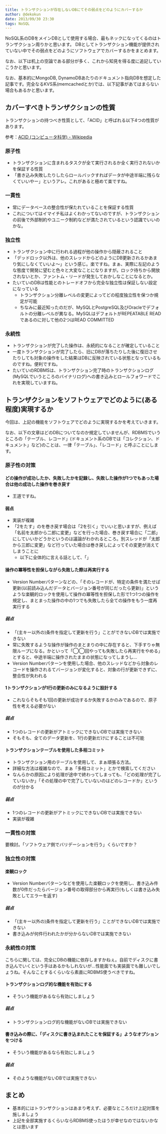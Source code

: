 ```yaml
---
title: トランザクションが存在しないDBにてその弱点をどのようにカバーするか
author: @dekokun
date: 2013/09/30 23:30
tags: NoSQL
---
```


NoSQL系のDBをメインDBとして使用する場合、最もネックになってくるのはトランザクション周りかと思います。
DBとしてトランザクション機能が提供されていない中でその弱点をどのようにソフトウェアでカバーするかをまとめます。

なお、以下は机上の空論である部分が多く、これから知見を得る度に追記していこうかと思います。

なお、基本的にMongoDB, DynamoDBあたりのドキュメント指向DBを想定した記事です。完全なるKVS系(memcachedとか)では、以下記事があてはまらない場合もあるかと思います。

## カバーすべきトランザクションの性質

トランザクションの持つべき性質として、「ACID」と呼ばれる以下4つの性質があります。

参考：[ACID (コンピュータ科学) - Wikipedia](http://ja.wikipedia.org/wiki/ACID_(コンピュータ科学))

### 原子性

- トランザクションに含まれるタスクが全て実行されるか全く実行されないかを保証する性質
- 「書き込み失敗したりしたらロールバックすればデータが中途半端に残らなくていいやー」というアレ。これがあると極めて楽ですね。

### 一貫性

- 常にデータベースの整合性が保たれていることを保証する性質
- これについてはイマイチ私はよくわかってないのですが、トランザクションの前後で外部制約やユニーク制約などが満たされているという認識でいいのかな。

### 独立性

- トランザクション中に行われる過程が他の操作から隠蔽されること
- 「デッドロック以外は、他のスレッドからどのようにDB更新されるかあまり気にしなくていいよ〜」という感じ。楽ですね。まぁ、実際に左記のような態度で開発に望むと色々と大変なことになりますが。ロック待ちから開放されないとか、ファントム・リードが発生しておかしなことになるとか。
- たいていのDBは性能とのトレードオフから完全な独立性は保証しない設定になっている
    - トランザクション分離レベルの変更によってどの程度独立性を保つか規定が可能
    - ちなみに最近知ったのだが、MySQLとPostgreSQL及びOracleでデフォルトの分離レベルが異なる。MySQLはデフォルトがREPEATABLE READであるのに対して他の2つはREAD COMMITTED

### 永続性

- トランザクションが完了した操作は、永続的になることが確定していること
- 一度トランザクションが完了したら、旧にDBが落ちたりした後に復旧させたりしても対象の操作をした結果はDBに反映されている状態となっているものですね。便利ですね。
- たいていのRDBMSは、トランザクション完了時のトランザクションログ(MySQLでいうところのバイナリログ)への書き込みとロールフォワードでこれを実現していますね。


## トランザクションをソフトウェアでどのように(ある程度)実現するか

今回は、上記の機能をソフトウェアでどのように実現するかを考えていきます。

なお、以下の文章はどのDBについてなのか規定していませんが、RDBMSでいうところの「テーブル、レコード」(ドキュメント系のDBでは「コレクション、ドキュメント」など)のことは、一律「テーブル」、「レコード」と呼ぶことにします。

### 原子性の対策

#### どの操作が成功したか、失敗したかを記録し、失敗した操作が1つでもあった場合は他の成功した操作を巻き戻す

- 王道ですね。

#### 弱点

- 実装が複雑
- 「2をたす」のを巻き戻す場合は「2を引く」でいいと思いますが、例えば「名前を太郎から二郎に変更」などを行った場合、巻き戻す場合に「二郎」にしていいかどうかというのは議論がわかれるところ。別スレッドが「太郎から三郎に変更」など行っていた場合は巻き戻しによってその変更が消えてしまうことに
    - 以下に全体的に言える話として、「」

#### 操作の冪等性を担保しながら失敗した際は再実行する

- Version Numberパターンなどの、「そのレコードが、特定の条件を満たせば更新(以前読み込んだデータとバージョン番号が同じだったら更新)」というような楽観的ロックを使用して操作の冪等性を担保した形で1つ1つの操作を規定し、まとまった操作の中の1つでも失敗したら全ての操作をもう一度再実行する

##### 弱点

- 「(主キー以外の)条件を指定して更新を行う」ことができないDBでは実施できない
- 常に失敗するような操作が操作のまとまりの中に存在すると、下手すりゃ無限ループになる。かといって「◯◯回やっても失敗したら再実行をやめる」とすると、中途半端に操作されたままの状態になってしまうし…
- Version Numberパターンを使用した場合、他のスレッドなどから対象のレコードを操作されるてバージョンが変化すると、対象の行が更新できずに、整合性が失われる

#### 1トランザクションが1行の更新のみになるように設計する

- これならそもそも1回の更新が成功するか失敗するかのみであるので、原子性を考える必要がない

##### 弱点

- 1つのレコードの更新がアトミックにできないDBでは実施できない
- そもそも、全てのデータ更新を、1行の更新だけにすることは不可能

#### トランザクションテーブルを使用した多相コミット

- トランザクション用のテーブルを使用して、まぁ頑張る方法。
- 詳細な方法は複雑なので、まぁ「多相コミット」とかで検索してください
- なんらかの原因により処理が途中で終わってしまっても、「どの処理が完了していないか」「その処理の中で完了していないのはどのレコードか」というのが分かる

##### 弱点

- 1つのレコードの更新がアトミックにできないDBでは実施できない
- 実装が複雑

### 一貫性の対策

要検討。「ソフトウェア側でバリデーションを行う」くらいですか？

### 独立性の対策

#### 楽観ロック

- Version Numberパターンなどを使用した楽観ロックを使用し、書き込み件数が0件だったらバージョン番号の取得部分から再実行(もしくは書き込み失敗としてエラーを返す)

##### 弱点

- 「(主キー以外の)条件を指定して更新を行う」ことができないDBでは実施できない
- 書き込みが何件行われたかが分からないDBでは実施できない

### 永続性の対策

こちらに関しては、完全にDBの機能に依存しますかねぇ。自前でディスクに書き込んでいくという手はあるかもしれないが…性能面でも実装面でも難しいでしょうね。そんなことするくらいなら素直にRDBMS使うべきですね。

#### トランザクションログ的な機能を有効にする

- そういう機能があるなら有効にしましょう

##### 弱点

- トランザクションログ的な機能がないDBでは実施できない

#### 書き込みの際に、「ディスクに書き込まれたことを保証する」ようなオプションをつける

- そういう機能があるなら有効にしましょう

##### 弱点

- そのような機能がないDBでは実施できない


## まとめ

- 基本的にはトランザクションはあまり考えず、必要なところだけ上記対策を施しましょう
- 上記を全部実施するくらいならRDBMS使ったほうが幸せなのではないかなとは思います

